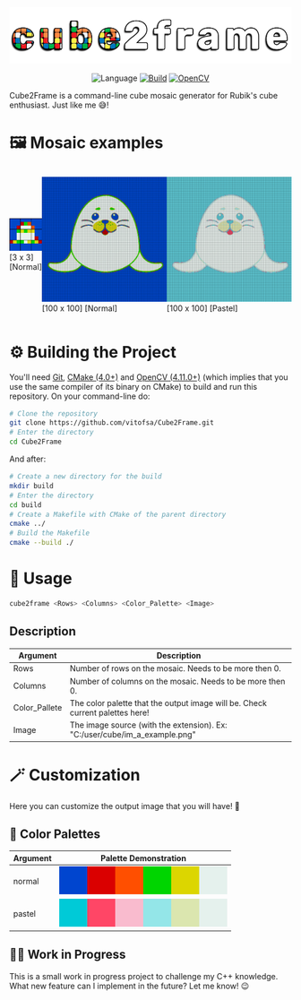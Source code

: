 <div align="center">

![](https://github.com/vitofsa/Cube2Frame/blob/main/.github/cube2frame-logo.png)

![Language](https://img.shields.io/badge/Coded_in-C++-blue)
[![Build](https://img.shields.io/badge/Built_with-CMake-red)](https://cmake.org/ "CMake")
[![OpenCV](https://img.shields.io/badge/Using-OpenCV-yellow)](https://opencv.org/ "OpenCV")
</div>
Cube2Frame is a command-line cube mosaic generator for Rubik's cube enthusiast. Just like me 😅!

# 🖼️ Mosaic examples
<div style="display: flex; align-items: center; ">

<div>

![](https://github.com/vitofsa/Cube2Frame/blob/main/.github/mosaics/mosaic_example1.png)
<br>[3 x 3] [Normal]
</div>

<div>

![](https://github.com/vitofsa/Cube2Frame/blob/main/.github/mosaics/mosaic_example2.png)
<br>[100 x 100] [Normal]
</div>

<div>

![](https://github.com/vitofsa/Cube2Frame/blob/main/.github/mosaics/mosaic_example3.png)
<br>[100 x 100] [Pastel]
</div>
</div>

# ⚙️ Building the Project
You'll need [Git](https://git-scm.com/), [CMake (4.0+)](https://cmake.org/) and [OpenCV (4.11.0+)](https://opencv.org/) (which implies that you use the same compiler of its binary on CMake) to build and run this repository. On your command-line do:

```sh
# Clone the repository
git clone https://github.com/vitofsa/Cube2Frame.git
# Enter the directory
cd Cube2Frame
```
And after:
```sh
# Create a new directory for the build
mkdir build
# Enter the directory
cd build
# Create a Makefile with CMake of the parent directory
cmake ../
# Build the Makefile
cmake --build ./
```

# 🔧 Usage

```sh
cube2frame <Rows> <Columns> <Color_Palette> <Image>
```

## Description

| Argument | Description |
|----------|-------------|
|Rows      | Number of rows on the mosaic. Needs to be more then 0.|
|Columns | Number of columns on the mosaic. Needs to be more then 0.|
|Color_Pallete | The color palette that the output image will be. Check current palettes here!|
|Image | The image source (with the extension). Ex: "C:/user/cube/im_a_example.png" |


# 🪄 Customization
Here you can customize the output image that you will have! 🤩
## 🎨 Color Palettes 
| Argument | Palette Demonstration |
|----------|-----------------------|
|normal    | ![](https://github.com/vitofsa/Cube2Frame/blob/main/.github/palettes/normal_palette.png) | 
|pastel    | ![](https://github.com/vitofsa/Cube2Frame/blob/main/.github/palettes/pastel_palette.png) | 

## 👷‍♂️ Work in Progress
This is a small work in progress project to challenge my C++ knowledge. What new feature can I implement in the future? Let me know! 😉
